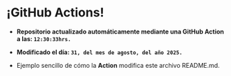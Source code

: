 # ¡GitHub Actions!
* **Repositorio actualizado automáticamente mediante una GitHub Action a las: `12:30:33hrs.`**
* **Modificado el día: `31, del mes de agosto, del año 2025.`**

* Ejemplo sencillo de cómo la **Action** modifica este archivo README.md.
